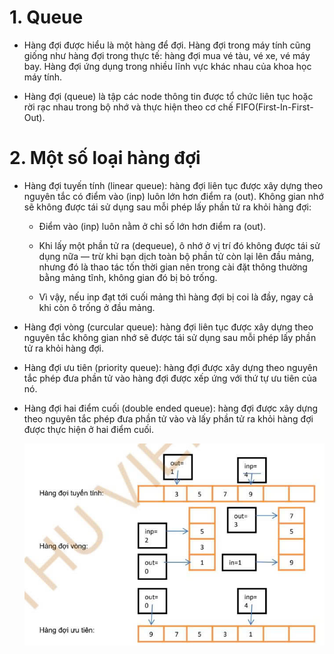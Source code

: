 # 1. Queue
- Hàng đợi được hiểu là một hàng để đợi. Hàng đợi trong máy tính cũng giống như hàng đợi trong thực tế: hàng đợi mua vé tàu, vé xe, vé máy bay. Hàng đợi ứng dụng trong nhiều lĩnh vực khác nhau của khoa học máy tính. 

- Hàng đợi (queue) là tập các node thông tin được tổ chức liên tục hoặc rời rạc nhau trong bộ nhớ và thực hiện theo cơ chế FIFO(First-In-First-Out).

# 2. Một số loại hàng đợi
- Hàng đợi tuyến tính (linear queue): hàng đợi liên tục được xây dựng theo nguyên tắc có điểm vào (inp) luôn lớn hơn điểm ra (out). Không gian nhớ sẽ không được tái sử dụng sau mỗi phép lấy phần tử ra khỏi hàng đợi:

  - Điểm vào (inp) luôn nằm ở chỉ số lớn hơn điểm ra (out).

  - Khi lấy một phần tử ra (dequeue), ô nhớ ở vị trí đó không được tái sử dụng nữa — trừ khi bạn dịch toàn bộ phần tử còn lại lên đầu mảng, nhưng đó là thao tác tốn thời gian nên trong cài đặt thông thường bằng mảng tĩnh, không gian đó bị bỏ trống.

  - Vì vậy, nếu inp đạt tới cuối mảng thì hàng đợi bị coi là đầy, ngay cả khi còn ô trống ở đầu mảng.

- Hàng đợi vòng (curcular queue): hàng đợi liên tục được xây dựng theo nguyên tắc không gian nhớ sẽ được tái sử dụng sau mỗi phép lấy phần tử ra khỏi hàng đợi.

- Hàng đợi ưu tiên (priority queue): hàng đợi được xây dựng theo nguyên tắc phép đưa phần tử vào hàng đợi được xếp ứng với thứ tự ưu tiên của nó.

- Hàng đợi hai điểm cuối (double ended queue): hàng đợi được xây dựng theo nguyên tắc phép đưa phần tử vào và lấy phần tử ra khỏi hàng đợi được thực hiện ở hai điểm cuối.

    ![](../image/10.%20Queue/image_0.jpg)
